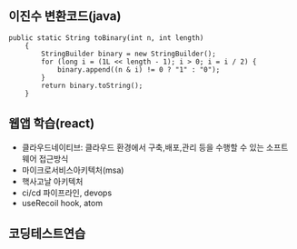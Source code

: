 ## 이진수 변환코드(java)
```
public static String toBinary(int n, int length)
    {
        StringBuilder binary = new StringBuilder();
        for (long i = (1L << length - 1); i > 0; i = i / 2) {
            binary.append((n & i) != 0 ? "1" : "0");
        }
        return binary.toString();
    }
```

## 웹앱 학습(react)
- 클라우드네이티브: 클라우드 환경에서 구축,배포,관리 등을 수행할 수 있는 소프트웨어 접근방식
- 마이크로서비스아키텍처(msa)
- 핵사고날 아키텍처
- ci/cd 파이프라인, devops
- useRecoil hook, atom

## 코딩테스트연습
